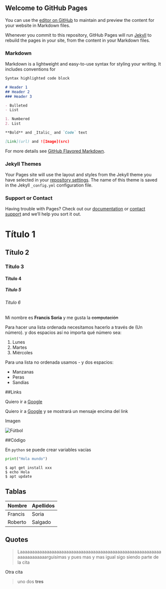 ## Welcome to GitHub Pages

You can use the [editor on GitHub](https://github.com/PruebaGitHubFran/PruebaGitHubFran.github.io/edit/main/README.md) to maintain and preview the content for your website in Markdown files.

Whenever you commit to this repository, GitHub Pages will run [Jekyll](https://jekyllrb.com/) to rebuild the pages in your site, from the content in your Markdown files.

### Markdown

Markdown is a lightweight and easy-to-use syntax for styling your writing. It includes conventions for

```markdown
Syntax highlighted code block

# Header 1
## Header 2
### Header 3

- Bulleted
- List

1. Numbered
2. List

**Bold** and _Italic_ and `Code` text

[Link](url) and ![Image](src)
```

For more details see [GitHub Flavored Markdown](https://guides.github.com/features/mastering-markdown/).

### Jekyll Themes

Your Pages site will use the layout and styles from the Jekyll theme you have selected in your [repository settings](https://github.com/PruebaGitHubFran/PruebaGitHubFran.github.io/settings). The name of this theme is saved in the Jekyll `_config.yml` configuration file.

### Support or Contact

Having trouble with Pages? Check out our [documentation](https://docs.github.com/categories/github-pages-basics/) or [contact support](https://github.com/contact) and we’ll help you sort it out.


# Título 1
## Título 2
### Título 3
#### Título 4
##### Título 5
###### Título 6


Mi nombre es **Francis Soria** y me gusta la ~~computación~~


Para hacer una lista ordenada necesitamos hacerlo a través de (Un número). y dos espacios así no importa qué número sea: 
1.  Lunes
2.  Martes
11. Miércoles

Para una lista no ordenada usamos - y dos espacios:

-  Manzanas
-  Peras
-  Sandías


##Links

Quiero ir a [Google](https://www.google.com/)

Quiero ir a [Google](https://www.google.com/ "Me gustan el fútbol") y se mostrará un mensaje encima del link


Imagen

![Fútbol](https://concepto.de/wp-content/uploads/2015/02/futbol-1-e1550783405750.jpg "Me gustan el fútbol")  


##Código

En `python` se puede crear variables vacías

```python
print("Hola mundo")
```

```
$ apt get install xxx
$ echo Hola
$ apt update
```
## Tablas

|Nombre | Apellidos|
|-|-|
|Francis|Soria|
|Roberto|Salgado|

## Quotes

> Laaaaaaaaaaaaaaaaaaaaaaaaaaaaaaaaaaaaaaaaaaaaaaaaaaaaaaaaaaaaaaaaaaaaaarguisimas y pues mas y mas
> igual sigo siendo parte de la cita

Otra cita

>uno 
>dos
>**tres**
